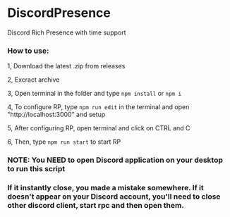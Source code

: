 # DiscordPresence

Discord Rich Presence with time support

### How to use:
1, Download the latest .zip from releases<br>

2, Excract archive<br>

3, Open terminal in the folder and type `npm install` or `npm i`<br>

4, To configure RP, type `npm run edit` in the terminal and open "http://localhost:3000" and setup<br>

5, After configuring RP, open terminal and click on CTRL and C<br>

6, Then, type `npm run start` to start RP


### NOTE: You NEED to open Discord application on your desktop to run this script
### If it instantly close, you made a mistake somewhere. If it doesn't appear on your Discord account, you'll need to close other discord client, start rpc and then open them.
